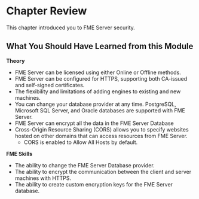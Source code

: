 # Chapter Review #

This chapter introduced you to FME Server security.

## What You Should Have Learned from this Module ##

**Theory**

- FME Server can be licensed using either Online or Offline methods.
- FME Server can be configured for HTTPS, supporting both CA-issued and self-signed certificates.
- The flexibility and limitations of adding engines to existing and new machines.
- You can change your database provider at any time. PostgreSQL, Microsoft SQL Server, and Oracle databases are supported with FME Server.
- FME Server can encrypt all the data in the FME Server Database
- Cross-Origin Resource Sharing (CORS) allows you to specify websites hosted on other domains that can access resources from FME Server.
	- CORS is enabled to Allow All Hosts by default.


**FME Skills**

- The ability to change the FME Server Database provider.
- The ability to encrypt the communication between the client and server machines with HTTPS.
- The ability to create custom encryption keys for the FME Server database.

